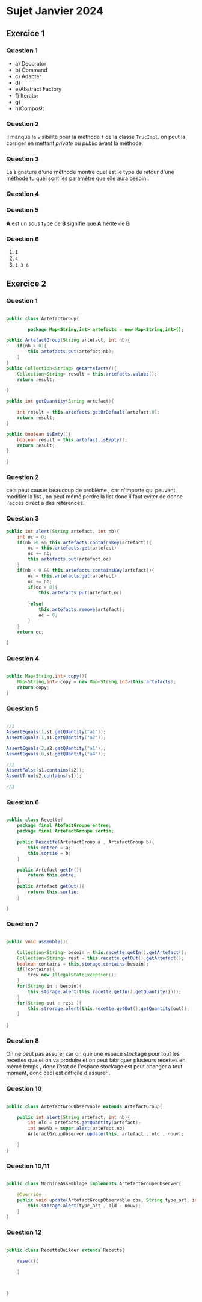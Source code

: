 
# Sujet  Janvier 2024
## Exercice 1

### Question 1
- a) Decorator
- b) Command
- c) Adapter
- d) 
- e)Abstract Factory
- f) Iterator
- g)
- h)Composit
### Question 2
il manque la visibilité pour la méthode `f` de la classe `TrucImpl`.
on peut la corriger en mettant *private* ou *public* avant la méthode.

### Question 3
La signature d'une méthode montre quel est le type de retour d'une méthode tu quel sont les paramètre que elle aura besoin .

### Question 4

### Question 5
**A** est un sous type de **B** signifie que **A** hérite de **B**

### Question 6
1) `1`
2) `4`
3) `1 3 6`

## Exercice 2

### Question 1

```java

public class ArtefactGroup{

		package Map<String,int> artefacts = new Map<String,int>();

public ArtefactGroup(String artefact, int nb){
	if(nb > 0){
		this.artefacts.put(artefact,nb);
	}
}
public Collection<String> getArtefacts(){
	Collection<String> result = this.artefacts.values();
	return result;

}

public int getQuantity(String artefact){

	int result = this.artefacts.getOrDefault(artefact,0);
	return result;
}

public boolean isEmty(){
	boolean result = this.artefact.isEmpty();
	return result;
}

}

```

### Question 2
cela peut causer beaucoup de problème , car n'importe qui peuvent modifier la list , on peut mémé perdre la list donc il faut eviter de donne l'acces direct a des références.

### Question 3
```java
public int alert(String artefact, int nb){
	int oc = 0;
	if(nb >0 && this.artefacts.containsKey(artefact)){
		oc = this.artefacts.get(artefact)
		oc += nb;
		this.artefacts.put(artefact,oc)
	}
	if(nb < 0 && this.artefacts.containsKey(artefact)){
		oc = this.artefacts.get(artefact)
		oc += nb;
		if(oc > 0){
			this.artefacts.put(artefact,oc)
			
		}else{
			this.artefacts.remove(artefact);
			oc = 0;
		}
	}
	return oc;
	
}

```

### Question 4
```java

public Map<String,int> copy(){
	Map<String,int> copy = new Map<String,int>(this.artefacts);
	return copy;
}

```

### Question 5
```java

//1
AssertEquals(1,s1.getQUantity("a1"));
AssertEquals(1,s1.getQUantity("a2"));

AssertEquals(2,s2.getQUantity("a1"));
AssertEquals(0,s1.getQUantity("a4"));

//2
AssertFalse(s1.contains(s2));
AssertTrue(s2.contains(s1));

//3


```


### Question 6

```java

public class Recette{
	package final AtefactGroupe entree;
	package final ArtefactGroupe sortie;

	public Rescette(ArtefactGroup a , ArtefactGroup b){
		this.entree = a;
		this.sortie = b;
	}

	public Artefact getIn(){
		return this.entre;
	}
	public Artefact getOut(){
		return this.sortie;
	}

}


```

### Question 7
```java

public void assemble(){

	Collection<String> besoin = this.recette.getIn().getArtefact();
	Collection<String> rest = this.recette.getOut().getArtefact();
	boolean contains = this.storage.contains(besoin);
	if(!contains){
		trow new IllegalStateException();
	}
	for(String in : besoin){
		this.storage.alert(this.recette.getIn().getQuantity(in));
	}
	for(String out : rest ){
		this.strorage.alert(this.recette.getOut().getQuantity(out));
	}
	
}

```


### Question 8
On ne peut pas assurer car on que une espace stockage pour tout les recettes que et on va  produire et on peut fabriquer plusieurs recettes en mémé temps , donc l’état de l'espace stockage est peut changer a tout moment, donc ceci est difficile d'assurer .


### Question 10
```java

public class ArtefactGrouObservable extends ArtefactGroup{

	public int alert(String artefact, int nb){
		int old = artefacts.getQuantity(artefact);
		int newNb = super.alert(artefact,nb)
		ArtefactGroupObserver.update(this, artefact , old , nouv);

	}
}

```

### Question 10/11
```java 

public class MachineAssemblage implements ArtefactGroupeObserver{

	@Override 
	public void update(ArtefactGroupObservable obs, String type_art, int old, int nouv){
		this.storage.alert(type_art , old - nouv);
	}
}

```

### Question 12

```java

public class RecetteBuilder extends Recette{

	reset(){
		
	}



}

```